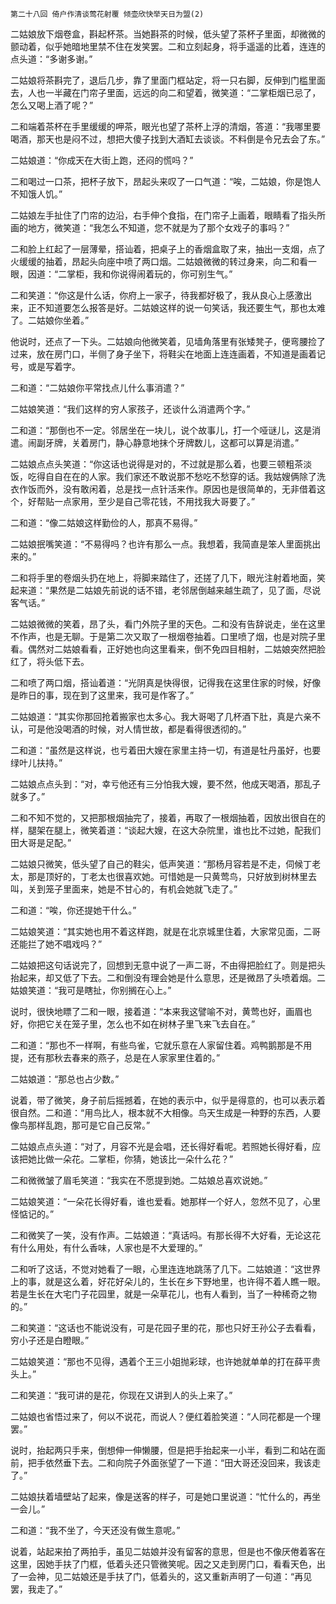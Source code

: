     第二十八回 倚户作清谈莺花射覆 倾壶欣快举天日为盟(2) 

   二姑娘放下烟卷盒，斟起杯茶。当她斟茶的时候，低头望了茶杯子里面，却微微的颤动着，似乎她暗地里禁不住在发笑罢。二和立刻起身，将手遥遥的比着，连连的点头道：“多谢多谢。”

   二姑娘将茶斟完了，退后几步，靠了里面门框站定，将一只右脚，反伸到门槛里面去，人也一半藏在门帘子里面，远远的向二和望着，微笑道：“二掌柜烟已忌了，怎么又喝上酒了呢？”

   二和端着茶杯在手里缓缓的呷茶，眼光也望了茶杯上浮的清烟，答道：“我哪里要喝酒，那天也是闷不过，想把大傻子找到大酒缸去谈谈。不料倒是令兄去会了东。”

   二姑娘道：“你成天在大街上跑，还闷的慌吗？”

   二和喝过一口茶，把杯子放下，昂起头来叹了一口气道：“唉，二姑娘，你是饱人不知饿人饥。”

   二姑娘左手扯住了门帘的边沿，右手伸个食指，在门帘子上画着，眼睛看了指头所画的地方，微笑道：“我怎么不知道，您不就是为了那个女戏子的事吗？”

   二和脸上红起了一层薄晕，搭讪着，把桌子上的香烟盒取了来，抽出一支烟，点了火缓缓的抽着，昂起头向座中喷了两口烟。二姑娘微微的转过身来，向二和看一眼，因道：“二掌柜，我和你说得闹着玩的，你可别生气。”

   二和笑道：“你这是什么话，你府上一家子，待我都好极了，我从良心上感激出来，正不知道要怎么报答是好。二姑娘这样的说一句笑话，我还要生气，那也太难了。二姑娘你坐着。”

   他说时，还点了一下头。二姑娘向他微笑着，见墙角落里有张矮凳子，便弯腰捡了过来，放在房门口，半侧了身子坐下，将鞋尖在地面上连连画着，不知道是画着记号，或是写着字。

   二和道：“二姑娘你平常找点儿什么事消遣？”

   二姑娘笑道：“我们这样的穷人家孩子，还谈什么消遣两个字。”

   二和道：“那倒也不一定。邻居坐在一块儿，说个故事儿，打一个哑谜儿，这是消遣。闹副牙牌，关着房门，静心静意地抹个牙牌数儿，这都可以算是消遣。”

   二姑娘点点头笑道：“你这话也说得是对的，不过就是那么着，也要三顿粗茶淡饭，吃得自自在在的人家。我们家还不敢说那不愁吃不愁穿的话。我姑嫂俩除了洗衣作饭而外，没有敢闲着，总是找一点针活来作。原因也是很简单的，无非借着这个，好帮贴一点家用，至少是自己零花钱，不用找我大哥要了。”

   二和道：“像二姑娘这样勤俭的人，那真不易得。”

   二姑娘抿嘴笑道：“不易得吗？也许有那么一点。我想着，我简直是笨人里面挑出来的。”

   二和将手里的卷烟头扔在地上，将脚来踏住了，还搓了几下，眼光注射着地面，笑起来道：“果然是二姑娘先前说的话不错，老邻居倒越来越生疏了，见了面，尽说客气话。”

   二姑娘微微的笑着，昂了头，看门外院子里的天色。二和没有告辞说走，坐在这里不作声，也是无聊。于是第二次又取了一根烟卷抽着。口里喷了烟，也是对院子里看。偶然对二姑娘看看，正好她也向这里看来，倒不免四目相射，二姑娘突然把脸红了，将头低下去。

   二和喷了两口烟，搭讪着道：“光阴真是快得很，记得我在这里住家的时候，好像是昨日的事，现在到了这里来，我可是作客了。”

   二姑娘道：“其实你那回抢着搬家也太多心。我大哥喝了几杯酒下肚，真是六亲不认，可是他没喝酒的时候，对人情世故，都是看得很透彻的。”

   二和道：“虽然是这样说，也亏着田大嫂在家里主持一切，有道是牡丹虽好，也要绿叶儿扶持。”

   二姑娘点点头到：“对，幸亏他还有三分怕我大嫂，要不然，他成天喝酒，那乱子就多了。”

   二和不知不觉的，又把那根烟抽完了，接着，再取了一根烟抽着，因放出很自在的样，腿架在腿上，微笑着道：“谈起大嫂，在这大杂院里，谁也比不过她，配我们田大哥是足配。”

   二姑娘只微笑，低头望了自己的鞋尖，低声笑道：“那杨月容若是不走，伺候丁老太，那是顶好的，丁老太也很喜欢她。可惜她是一只黄莺鸟，只好放到树林里去叫，关到笼子里面来，她是不甘心的，有机会她就飞走了。”

   二和道：“唉，你还提她干什么。”

   二姑娘笑道：“其实她也用不着这样跑，就是在北京城里住着，大家常见面，二哥还能拦了她不唱戏吗？”

   二姑娘把这句话说完了，回想到无意中说了一声二哥，不由得把脸红了。则是把头抬起来，却又低了下去。二和倒没有理会她是什么意思，还是微昂了头喷着烟。二姑娘笑道：“我可是瞎扯，你别搁在心上。”

   说时，很快地瞟了二和一眼，接着道：“本来我这譬喻不对，黄莺也好，画眉也好，你把它关在笼子里，怎么也不如在树林子里飞来飞去自在。”

   二和道：“那也不一样啊，有些鸟雀，它就乐意在人家留住着。鸡鸭鹅那是不用提，还有那秋去春来的燕子，总是在人家家里住着的。”

   二姑娘道：“那总也占少数。”

   说着，带了微笑，身子前后摇撼着，在她的表示中，似乎是得意的，也可以表示着很自然。二和道：“用鸟比人，根本就不大相像。鸟天生成是一种野的东西，人要像鸟那样乱跑，那可是它自己反常。”

   二姑娘点点头道：“对了，月容不光是会唱，还长得好看呢。若照她长得好看，应该把她比做一朵花。二掌柜，你猜，她该比一朵什么花？”

   二和微微皱了眉毛笑道：“我实在不愿提到她。二姑娘总喜欢说她。”

   二姑娘笑道：“一朵花长得好看，谁也爱看。她那样一个好人，忽然不见了，心里怪惦记的。”

   二和微笑了一笑，没有作声。二姑娘道：“真话吗。有那长得不大好看，无论这花有什么用处，有什么香味，人家也是不大爱理的。”

   二和听了这话，不觉对她看了一眼，心里连连地跳荡了几下。二姑娘道：“这世界上的事，就是这么着，好花好朵儿的，生长在乡下野地里，也许得不着人瞧一眼。若是生长在大宅门子花园里，就是一朵草花儿，也有人看到，当了一种稀奇之物的。”

   二和笑道：“这话也不能说没有，可是花园子里的花，那也只好王孙公子去看看，穷小子还是白瞪眼。”

   二姑娘笑道：“那也不见得，遇着个王三小姐抛彩球，也许她就单单的打在薛平贵头上。”

   二和笑道：“我可讲的是花，你现在又讲到人的头上来了。”

   二姑娘也省悟过来了，何以不说花，而说人？便红着脸笑道：“人同花都是一个理罢。”

   说时，抬起两只手来，倒想伸一伸懒腰，但是把手抬起来一小半，看到二和站在面前，把手依然垂下去。二和向院子外面张望了一下道：“田大哥还没回来，我该走了。”

   二姑娘扶着墙壁站了起来，像是送客的样子，可是她口里说道：“忙什么的，再坐一会儿。”

   二和道：“我不坐了，今天还没有做生意呢。”

   说着，站起来拍了两拍手，虽见二姑娘并没有留客的意思，但是也不像厌倦着客在这里，因她手扶了门框，低着头还只管微笑呢。因之又走到房门口，看看天色，出了一会神，见二姑娘还是手扶了门，低着头的，这又重新声明了一句道：“再见罢，我走了。”

